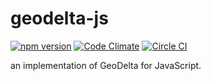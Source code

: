 # geodelta-js

[![npm version](https://badge.fury.io/js/geodelta.svg)](http://badge.fury.io/js/geodelta)
[![Code Climate](https://codeclimate.com/github/nayutaya/geodelta-js/badges/gpa.svg)](https://codeclimate.com/github/nayutaya/geodelta-js)
[![Circle CI](https://circleci.com/gh/nayutaya/geodelta-js.svg?style=shield)](https://circleci.com/gh/nayutaya/geodelta-js)

an implementation of GeoDelta for JavaScript.
